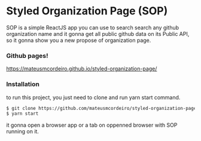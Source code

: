 # Styled Organization Page (SOP)
SOP is a simple ReactJS app you can use to search search any github organization name and it gonna get all public github data on its Public API, so it gonna show you a new propose of organization page.

### Github pages!
https://mateusmcordeiro.github.io/styled-organization-page/

### Installation

to run this project, you just need to clone and run yarn start command.

```sh
$ git clone https://github.com/mateusmcordeiro/styled-organization-page.git
$ yarn start
```

it gonna open a browser app or a tab on oppenned browser with SOP running on it.

